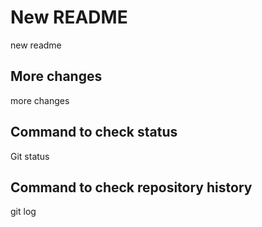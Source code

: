 # New README

new readme


## More changes

more changes

## Command to check status

Git status

## Command to check repository history

git log